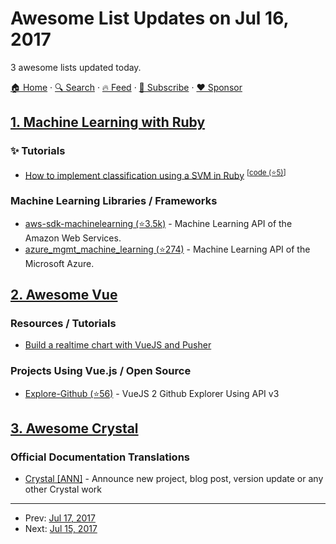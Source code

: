 # Awesome List Updates on Jul 16, 2017

3 awesome lists updated today.

[🏠 Home](/README.md) · [🔍 Search](https://www.trackawesomelist.com/search/) · [🔥 Feed](https://www.trackawesomelist.com/rss.xml) · [📮 Subscribe](https://trackawesomelist.us17.list-manage.com/subscribe?u=d2f0117aa829c83a63ec63c2f&id=36a103854c) · [❤️  Sponsor](https://github.com/sponsors/theowenyoung)



## [1. Machine Learning with Ruby](/content/arbox/machine-learning-with-ruby/README.md)

### :sparkles: Tutorials

*   [How to implement classification using a SVM in Ruby](https://www.practicalai.io/implementing-classification-using-a-svm-in-ruby/) <sup>\[[code (⭐5)](https://github.com/daugaard/example-svm)]</sup>

### Machine Learning Libraries / Frameworks

*   [aws-sdk-machinelearning (⭐3.5k)](https://github.com/aws/aws-sdk-ruby) -
    Machine Learning API of the Amazon Web Services.
*   [azure\_mgmt\_machine\_learning (⭐274)](https://github.com/Azure/azure-sdk-for-ruby) -
    Machine Learning API of the Microsoft Azure.

## [2. Awesome Vue](/content/vuejs/awesome-vue/README.md)

### Resources / Tutorials

*   [Build a realtime chart with VueJS and Pusher](https://blog.pusher.com/build-realtime-chart-with-vuejs-pusher/)

### Projects Using Vue.js / Open Source

*   [Explore-Github (⭐56)](https://github.com/mazipan/explore-github) - VueJS 2 Github Explorer Using API v3

## [3. Awesome Crystal](/content/veelenga/awesome-crystal/README.md)

### Official Documentation Translations

*   [Crystal \[ANN\]](https://crystal-ann.com) - Announce new project, blog post, version update or any other Crystal work

---

- Prev: [Jul 17, 2017](/content/2017/07/17/README.md)
- Next: [Jul 15, 2017](/content/2017/07/15/README.md)